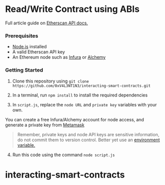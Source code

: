 # Read/Write Contract using ABIs

Full article guide on [Etherscan API docs.](https://docs.etherscan.io/tutorials/read-write-contract-using-abis)

### Prerequisites 

* [Node.js](https://nodejs.org/en/) installed 
* A valid Etherscan API key 
* An Ethereum node such as [Infura](infura.io/) or [Alchemy](https://www.alchemy.com/) 

### Getting Started 

1. Clone this repository using `git clone https://github.com/0xV4L3NT1N3/interacting-smart-contracts.git`

2. In a terminal, run `npm install` to install the required dependencies

3. In `script.js`, replace the `node URL` and `private key` variables with your own. 

You can create a free Infura/Alchemy account for node access, and generate a private key from [Metamask](https://metamask.io/)

> Remember, private keys and node API keys are sensitive information, do not commit them to version control. Better yet use an [environment variable.](https://www.npmjs.com/package/dotenv) 

4. Run this code using the command `node script.js`
# interacting-smart-contracts

